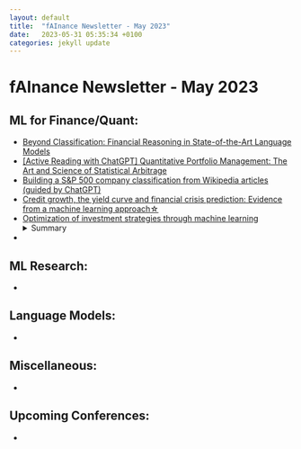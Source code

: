 ```yaml
---
layout: default
title:  "fAInance Newsletter - May 2023"
date:   2023-05-31 05:35:34 +0100 
categories: jekyll update
---
```


# fAInance Newsletter - May 2023
 
## ML for Finance/Quant:
- <a href="https://arxiv.org/abs/2305.01505">Beyond Classification: Financial Reasoning in State-of-the-Art Language Models</a>
- <a href="https://gmarti.gitlab.io//qfin/2023/05/28/qpm-stat-arb.html">[Active Reading with ChatGPT] Quantitative Portfolio Management: The Art and Science of Statistical Arbitrage</a>
- <a href="https://gmarti.gitlab.io//quant/2023/05/07/wikipedia-network-companies-sentence-transformers.html">Building a S&P 500 company classification from Wikipedia articles (guided by ChatGPT)</a>
- <a href="https://www.sciencedirect.com/science/article/abs/pii/S0022199623000594">Credit growth, the yield curve and financial crisis prediction: Evidence from a machine learning approach☆</a>
- <a href="https://www.cell.com/heliyon/pdf/S2405-8440(23)03362-5.pdf">Optimization of investment strategies through machine learning</a> <details><summary>Summary</summary>
  This research endeavors to devise an advanced and sustainable stock quantitative investing model, employing a fusion of Machine Learning techniques and Economic Value-Added methodologies to optimize investment strategies, with a focus on quantitative stock selection through principal component analysis and economic value-added criteria, and algorithmic trading utilizing Moving Average Convergence, Stochastic Indicators, and Long-Short Term Memory, achieving superior forecasting accuracy with LSTM networks and outperforming the market by generating considerable returns, thus proving its viability for rational and profitable investing in various market situations.</details>
- 


## ML Research:
- 


## Language Models:
- 

## Miscellaneous:
- 

## Upcoming Conferences:
- 
